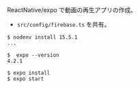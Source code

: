 ReactNative/expo で動画の再生アプリの作成。

- `src/config/firebase.ts` を共有。

```
$ nodenv install 15.5.1
...

$  expo --version
4.2.1

$ expo install
$ expo start
```
